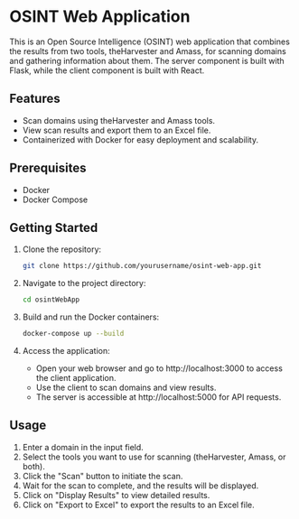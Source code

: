 # OSINT Web Application

This is an Open Source Intelligence (OSINT) web application that combines the results from two tools, theHarvester and Amass, for scanning domains and gathering information about them. The server component is built with Flask, while the client component is built with React.

## Features

- Scan domains using theHarvester and Amass tools.
- View scan results and export them to an Excel file.
- Containerized with Docker for easy deployment and scalability.

## Prerequisites

- Docker
- Docker Compose

## Getting Started

1. Clone the repository:

   ```bash
   git clone https://github.com/yourusername/osint-web-app.git
   ```

2. Navigate to the project directory:

   ```bash
   cd osintWebApp
   ```

3. Build and run the Docker containers:

   ```bash
   docker-compose up --build
   ```

4. Access the application:

   - Open your web browser and go to http://localhost:3000 to access the client application.
   - Use the client to scan domains and view results.
   - The server is accessible at http://localhost:5000 for API requests.

## Usage

1. Enter a domain in the input field.
2. Select the tools you want to use for scanning (theHarvester, Amass, or both).
3. Click the "Scan" button to initiate the scan.
4. Wait for the scan to complete, and the results will be displayed.
5. Click on "Display Results" to view detailed results.
6. Click on "Export to Excel" to export the results to an Excel file.

